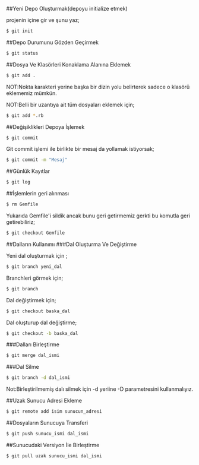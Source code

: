 ##Yeni Depo Oluşturmak(depoyu initialize etmek)

projenin içine gir ve şunu yaz;

```sh
$ git init
```

##Depo Durumunu Gözden Geçirmek
 
```sh
$ git status
```

##Dosya Ve Klasörleri Konaklama Alanına Eklemek

```sh
$ git add .
```
NOT:Nokta karakteri yerine başka bir dizin yolu belirterek sadece o klasörü eklememiz mümkün.

NOT:Belli bir uzantıya ait tüm dosyaları eklemek için;
```sh
$ git add *.rb
```

##Değişiklikleri Depoya İşlemek

```sh
$ git commit
```

Git commit işlemi ile birlikte bir mesaj da yollamak istiyorsak;

```sh
$ git commit -m "Mesaj"
```

##Günlük Kayıtlar

```sh
$ git log
```

##İşlemlerin geri alınması

```sh
$ rm Gemfile
```
Yukarıda Gemfile'i sildik ancak bunu geri getirmemiz gerkti bu komutla geri getirebiliriz;
```sh
$ git checkout Gemfile
```

##Dalların Kullanımı
###Dal Oluşturma Ve Değiştirme

Yeni dal oluşturmak için ;
```sh
$ git branch yeni_dal
```

Branchleri görmek için;
```sh
$ git branch
```

Dal değiştirmek için;
```sh
$ git checkout baska_dal
```

Dal oluşturup dal değiştirme;
```sh
$ git checkout -b baska_dal
```


###Dalları Birleştirme
```sh
$ git merge dal_ismi
```

###Dal Silme
```sh
$ git branch -d dal_ismi
```
Not:Birleştirilmemiş dalı silmek için -d yeriine  -D parametresini kullanmalıyız.


##Uzak Sunucu Adresi Ekleme
```sh
$ git remote add isim sunucun_adresi
```

##Dosyaların Sunucuya Transferi
```sh
$ git push sunucu_ismi dal_ismi
```

##Sunucudaki Versiyon İle Birleştirme
```sh
$ git pull uzak sunucu_ismi dal_ismi
```
